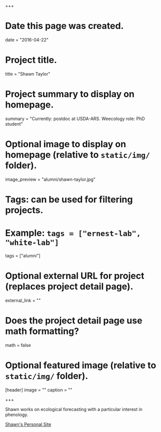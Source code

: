 +++
# Date this page was created.
date = "2016-04-22"

# Project title.
title = "Shawn Taylor"

# Project summary to display on homepage.
summary = "Currently: postdoc at USDA-ARS. Weecology role: PhD student"

# Optional image to display on homepage (relative to `static/img/` folder).
image_preview = "alumni/shawn-taylor.jpg"

# Tags: can be used for filtering projects.
# Example: `tags = ["ernest-lab", "white-lab"]`
tags = ["alumni"]

# Optional external URL for project (replaces project detail page).
external_link = ""

# Does the project detail page use math formatting?
math = false

# Optional featured image (relative to `static/img/` folder).
[header]
image = ""
caption = ""

+++

Shawn works on ecological forecasting with a particular interest in phenology.

[Shawn's Personal Site](https://sdtaylor.github.io)
